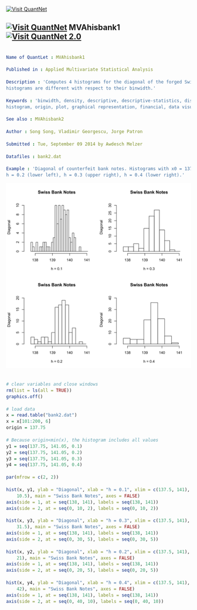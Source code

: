 
[<img src="https://github.com/QuantLet/Styleguide-and-Validation-procedure/blob/master/pictures/banner.png" alt="Visit QuantNet">](http://quantlet.de/index.php?p=info)

## [<img src="https://github.com/QuantLet/Styleguide-and-Validation-procedure/blob/master/pictures/qloqo.png" alt="Visit QuantNet">](http://quantlet.de/) **MVAhisbank1** [<img src="https://github.com/QuantLet/Styleguide-and-Validation-procedure/blob/master/pictures/QN2.png" width="60" alt="Visit QuantNet 2.0">](http://quantlet.de/d3/ia)

```yaml

Name of QuantLet : MVAhisbank1

Published in : Applied Multivariate Statistical Analysis

Description : 'Computes 4 histograms for the diagonal of the forged Swiss bank notes. The
histograms are different with respect to their binwidth.'

Keywords : 'binwidth, density, descriptive, descriptive-statistics, distribution, empirical,
histogram, origin, plot, graphical representation, financial, data visualization'

See also : MVAhisbank2

Author : Song Song, Vladimir Georgescu, Jorge Patron

Submitted : Tue, September 09 2014 by Awdesch Melzer

Datafiles : bank2.dat

Example : 'Diagonal of counterfeit bank notes. Histograms with x0 = 137.8 and h = 0.1 (upper left),
h = 0.2 (lower left), h = 0.3 (upper right), h = 0.4 (lower right).'

```

![Picture1](MVAhisbank1-1.png)


```r

# clear variables and close windows
rm(list = ls(all = TRUE))
graphics.off()

# load data
x = read.table("bank2.dat")
x = x[101:200, 6]
origin = 137.75

# Because origin<min(x), the histogram includes all values
y1 = seq(137.75, 141.05, 0.1)
y2 = seq(137.75, 141.05, 0.2)
y3 = seq(137.75, 141.05, 0.3)
y4 = seq(137.75, 141.05, 0.4)

par(mfrow = c(2, 2))

hist(x, y1, ylab = "Diagonal", xlab = "h = 0.1", xlim = c(137.5, 141), ylim = c(0, 
    10.5), main = "Swiss Bank Notes", axes = FALSE)
axis(side = 1, at = seq(138, 141), labels = seq(138, 141))
axis(side = 2, at = seq(0, 10, 2), labels = seq(0, 10, 2))

hist(x, y3, ylab = "Diagonal", xlab = "h = 0.3", xlim = c(137.5, 141), ylim = c(0, 
    31.5), main = "Swiss Bank Notes", axes = FALSE)
axis(side = 1, at = seq(138, 141), labels = seq(138, 141))
axis(side = 2, at = seq(0, 30, 5), labels = seq(0, 30, 5))

hist(x, y2, ylab = "Diagonal", xlab = "h = 0.2", xlim = c(137.5, 141), ylim = c(0, 
    21), main = "Swiss Bank Notes", axes = FALSE)
axis(side = 1, at = seq(138, 141), labels = seq(138, 141))
axis(side = 2, at = seq(0, 20, 5), labels = seq(0, 20, 5))

hist(x, y4, ylab = "Diagonal", xlab = "h = 0.4", xlim = c(137.5, 141), ylim = c(0, 
    42), main = "Swiss Bank Notes", axes = FALSE)
axis(side = 1, at = seq(138, 141), labels = seq(138, 141))
axis(side = 2, at = seq(0, 40, 10), labels = seq(0, 40, 10))
```

